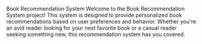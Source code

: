 Book Recommendation System
Welcome to the Book Recommendation System project! This system is designed to provide personalized book recommendations based on user preferences and behavior. Whether you're an avid reader looking for your next favorite book or a casual reader seeking something new, this recommendation system has you covered.
